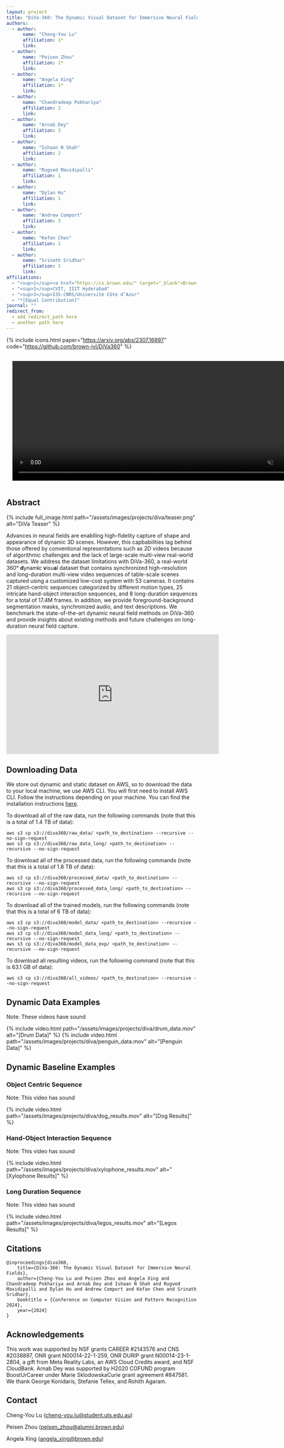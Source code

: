 ```yaml
---
layout: project
title: "DiVa-360: The Dynamic Visual Dataset for Immersive Neural Fields"
authors:
  - author:
      name: "Cheng-You Lu"
      affiliation: 1*
      link:
  - author:
      name: "Peisen Zhou"
      affiliation: 1*
      link:
  - author:
      name: "Angela Xing"
      affiliation: 1*
      link:
  - author:
      name: "Chandradeep Pokhariya"
      affiliation: 2
      link:
  - author:
      name: "Arnab Dey"
      affiliation: 3
      link:
  - author:
      name: "Ishaan N Shah"
      affiliation: 2
      link:
  - author:
      name: "Rugved Mavidipalli"
      affiliation: 1
      link:
  - author:
      name: "Dylan Hu"
      affiliation: 1
      link:
  - author:
      name: "Andrew Comport"
      affiliation: 3
      link:
  - author:
      name: "Kefan Chen"
      affiliation: 1
      link:
  - author:
      name: "Srinath Sridhar"
      affiliation: 1
      link:
affiliations:
  - "<sup>1</sup><a href="https://cs.brown.edu/" target="_blank">Brown University</a>"
  - "<sup>2</sup>CVIT, IIIT Hyderabad"
  - "<sup>3</sup>I3S-CNRS/Université Côte d’Azur"
  - "*[Equal Contribution]"
journal: ""
redirect_from:
  - add redirect_path here
  - another path here
---
```


{% include icons.html paper="https://arxiv.org/abs/2307.16897" code="https://github.com/brown-ivl/DiVa360" %}

<div class="center">
    <video autoplay="autoplay"
      style="margin: 1rem"
      width="800" 
      height="315"
      loop
      controls
      muted="muted">
      <source src="/assets/images/projects/diva/origami_all.mov" type="video/mp4">
      Your browser does not support the video tag.
    </video>
</div>

## Abstract

{% include full_image.html path="/assets/images/projects/diva/teaser.png" alt="DiVa Teaser" %}

Advances in neural fields are enablling high-fidelity capture of shape and appearance of dynamic 3D scenes. However, this capbabilities lag behind those offered by conventional representations such as 2D videos because of algorithmic challenges and the lack of large-scale multi-view real-world datasets. We address the dataset limitations with DiVa-360, a real-world 360° **d**ynam**i**c **v**isu**a**l dataset that contains synchronized high-resolution and long-duration multi-view video sequences of table-scale scenes captured using a customized low-cost system with 53 cameras. It contains 21 object-centric sequences categorized by different motion types, 25 intricate hand-object interaction sequences, and 8 long-duration sequences for a total of 17.4M frames. In addition, we provide foreground-background segmentation masks, synchronized audio, and text descriptions. We benchmark the state-of-the-art dynamic neural field methods on DiVa-360 and provide insights about existing methods and future challenges on long-duration neural field capture.

<div class="center">
    <iframe width="560" height="315" src="https://www.youtube.com/embed/eWDvmBQP7Uk?si=0TFsY7VMaA0LTUxS" title="YouTube video player" frameborder="0" allow="accelerometer; autoplay; clipboard-write; encrypted-media; gyroscope; picture-in-picture; web-share" allowfullscreen></iframe>
</div>

## Downloading Data
We store out dynamic and static dataset on AWS, so to download the data to your local machine, we use AWS CLI. You will first need to install AWS CLI. Follow the instructions depending on your machine. You can find the installation instructions [here](https://docs.aws.amazon.com/cli/latest/userguide/getting-started-install.html). 

To download all of the raw data, run the following commands (note that this is a total of 1.4 TB of data):
```
aws s3 cp s3://diva360/raw_data/ <path_to_destination> --recursive --no-sign-request
aws s3 cp s3://diva360/raw_data_long/ <path_to_destination> --recursive --no-sign-request
```

To download all of the processed data, run the following commands (note that this is a total of 1.8 TB of data):
```
aws s3 cp s3://diva360/processed_data/ <path_to_destination> --recursive --no-sign-request
aws s3 cp s3://diva360/processed_data_long/ <path_to_destination> --recursive --no-sign-request
```

To download all of the trained models, run the following commands (note that this is a total of 6 TB of data):
```
aws s3 cp s3://diva360/model_data/ <path_to_destination> --recursive --no-sign-request
aws s3 cp s3://diva360/model_data_long/ <path_to_destination> --recursive --no-sign-request
aws s3 cp s3://diva360/model_data_exp/ <path_to_destination> --recursive --no-sign-request
```

To download all resulting videos, run the following command (note that this is 63.1 GB of data):
```
aws s3 cp s3://diva360/all_videos/ <path_to_destination> --recursive --no-sign-request
```

## Dynamic Data Examples

Note: These videos have sound

{% include video.html path="/assets/images/projects/diva/drum_data.mov" alt="[Drum Data]" %}
{% include video.html path="/assets/images/projects/diva/penguin_data.mov" alt="[Penguin Data]" %}

## Dynamic Baseline Examples

### Object Centric Sequence

Note: This video has sound

{% include video.html path="/assets/images/projects/diva/dog_results.mov" alt="[Dog Results]" %}

### Hand-Object Interaction Sequence

Note: This video has sound

{% include video.html path="/assets/images/projects/diva/xylophone_results.mov" alt="[Xylophone Results]" %}

### Long Duration Sequence

Note: This video has sound

{% include video.html path="/assets/images/projects/diva/legos_results.mov" alt="[Legos Results]" %}

## Citations
    @inproceedings{diva360,
        title={DiVa-360: The Dynamic Visual Dataset for Immersive Neural Fields},
        author={Cheng-You Lu and Peisen Zhou and Angela Xing and Chandradeep Pokhariya and Arnab Dey and Ishaan N Shah and Rugved Mavidipalli and Dylan Hu and Andrew Comport and Kefan Chen and Srinath Sridhar},
        booktitle = {Conference on Computer Vision and Pattern Recognition 2024},
        year={2024}
    }

## Acknowledgements
This work was supported by NSF grants CAREER #2143576 and CNS #2038897, ONR grant N00014-22-1-259, ONR DURIP grant N00014-23-1-2804, a gift from Meta Reality Labs, an AWS Cloud Credits award, and NSF CloudBank. Arnab Dey was supported by H2020 COFUND program BoostUrCareer under Marie SklodowskaCurie grant agreement #847581. We thank George Konidaris, Stefanie Tellex, and Rohith Agaram.

## Contact

Cheng-You Lu ([cheng-you.lu@student.uts.edu.au](cheng-you.lu@student.uts.edu.au))

Peisen Zhou ([peisen_zhou@alumni.brown.edu](peisen_zhou@alumni.brown.edu))

Angela Xing ([angela_xing@brown.edu](angela_xing@brown.edu))
